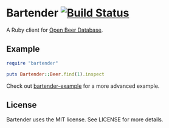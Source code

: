 # Bartender [![Build Status](https://secure.travis-ci.org/tristandunn/bartender.png?branch=master)](http://travis-ci.org/tristandunn/bartender)

A Ruby client for [Open Beer Database](https://github.com/tristandunn/openbeerdatabase).

## Example

~~~ ruby
require "bartender"

puts Bartender::Beer.find(1).inspect
~~~

Check out [bartender-example](https://github.com/tristandunn/bartender-example) for a more advanced example.

## License

Bartender uses the MIT license. See LICENSE for more details.
